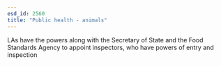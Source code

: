 ```yaml
---
esd_id: 2560
title: "Public health - animals"
---
```


LAs have the powers along with the Secretary of State and the Food Standards Agency to appoint inspectors, who have powers of entry and inspection

